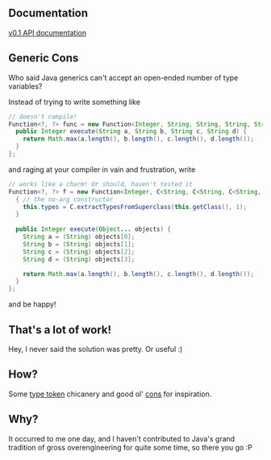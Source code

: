 Documentation
-------------

[v0.1 API documentation][v0.1]

Generic Cons
------------

Who said Java generics can't accept an open-ended number of type variables? 

Instead of trying to write something like

```java
// doesn't compile!
Function<?, ?> func = new Function<Integer, String, String, String, String>() {
  public Integer execute(String a, String b, String c, String d) {
    return Math.max(a.length(), b.length(), c.length(), d.length());
  }
};
```

and raging at your compiler in vain and frustration, write

```java
// works like a charm! Or should, haven't tested it
Function<?, ?> f = new Function<Integer, C<String, C<String, C<String, String>>>>() {
  { // the no-arg constructor
    this.types = C.extractTypesFromSuperclass(this.getClass(), 1);
  }
  
  public Integer execute(Object... objects) {
    String a = (String) objects[0];
    String b = (String) objects[1];
    String c = (String) objects[2];
    String d = (String) objects[3];

    return Math.max(a.length(), b.length(), c.length(), d.length());
  }
};
```

and be happy!


That's a lot of work!
---------------------

Hey, I never said the solution was pretty. Or useful :)


How?
----

Some [type token][1] chicanery and good ol' [cons][2] for inspiration.


Why?
----

It occurred to me one day, and I haven't contributed to Java's grand tradition of gross overengineering for quite some time, so there you go :P

[1]: http://gafter.blogspot.com/2006/12/super-type-tokens.html
[2]: http://en.wikipedia.org/wiki/Cons
[v0.1]: http://hanjos.github.com/genericcons/docs/0.1/apidocs/index.html
